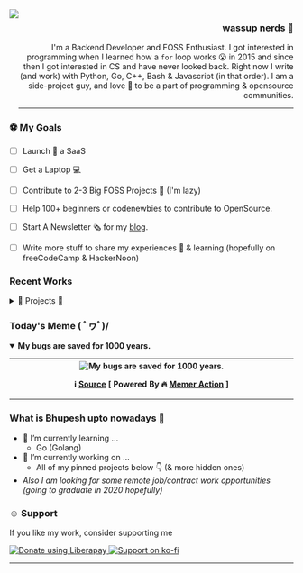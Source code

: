
<img align="left" src="https://gist.github.com/Bhupesh-V/0246a3f681d2533d21efb1206d1ba9d4/raw/af7d53bfdbf30f725ef7ade206200086820739fd/AboutMe.gif" height="180px"> 
<div>
  <h3 align="right">wassup nerds 🖖</h3>
  <p align="right">I'm a Backend Developer and FOSS Enthusiast. I got interested in programming when I learned how a <code>for</code> loop works 😮 in 2015 and since then I got interested in CS and have never looked back. Right now I write (and work) with Python, Go, C++, Bash &amp; Javascript (in that order). I am a side-project guy, and love 💜 to be a part of programming &amp; opensource communities.</p>
</div>


---
### ⚽ My Goals 

- [ ] Launch 🚀 a SaaS
- [ ] Get a Laptop 💻
- [ ] Contribute to 2-3 Big FOSS Projects 🙈 (I'm lazy)
- [ ] Help 100+ beginners or codenewbies to contribute to OpenSource.
- [ ] Start A Newsletter 🗞️ for my [blog](https://bhupesh.codes).
- [ ] Write more stuff to share my experiences 🤔 & learning (hopefully on freeCodeCamp & HackerNoon)


### Recent Works
<details>
  <summary>🌟 Projects 🌟</summary>
  <table>
    <tr>
      <td><samp><h4 align="center">dotman</h4></samp>
        <p align="center">
        <img align="center" src="https://github.com/Bhupesh-V/dotman/blob/master/assets/dotman-logo.png" width="200">
        </p>
        <a align="center" href="https://github.com/Bhupesh-V/dotman"><b> dotman is a simple &amp; elegant dotfiles manager</b></a>
      </td>
      <td><samp><h4 align="center">defe</h4></samp>
        <p align="center">
        <img align="center" src="https://raw.githubusercontent.com/Bhupesh-V/defe/2836e20d0416a4232e7d7f81a7988250e1d6718d/static/images/logodefe.svg" width="100">
        </p>
        <a align="center" href="https://github.com/Bhupesh-V/defe"><b> A tech feed aggregator for Developers</b></a>
      </td>
      <td><samp><h4 align="center">Memer Action</h4></samp>
        <p align="center">
           <img align="center" src="https://github.com/Bhupesh-V/memer-action/blob/master/images/header.png?raw=true" width="178">
        </p>
        <a align="center" href="https://github.com/Bhupesh-V/memer-action"><b>A GitHub Action for Programmer Memes xD</b></a>
      </td>
    </tr>
  </table>
</details>

### Today's Meme \( ﾟヮﾟ)/

<details open><summary><b>My bugs are saved for 1000 years.</b></summary>

<table>
<tr>
<th valign="top" width="50%">
<img alt="My bugs are saved for 1000 years." src="https://i.redd.it/ozb7xlgozsd51.jpg" height="50%"><br>
<p><strong>ℹ️ <a href="https://www.reddit.com/r/ProgrammerHumor/comments/i019pv/my_bugs_are_saved_for_1000_years/">Source</a> [ Powered By 🔥 <a href="https://github.com/Bhupesh-V/memer-action">Memer Action</a> ]</strong></p>
</th>
</tr>
</table>
</details>

### What is Bhupesh upto nowadays 👀

- 🌱 I’m currently learning ...
   - Go (Golang)
- 🔭 I’m currently working on ...
    - All of my pinned projects below 👇 (& more hidden ones)
- _Also I am looking for some remote job/contract work opportunities (going to graduate in 2020 hopefully)_


### ☺️ Support
If you like my work, consider supporting me

<a href="https://liberapay.com/bhupesh/donate">
  <img title="librepay/bhupesh" alt="Donate using Liberapay" src="https://liberapay.com/assets/widgets/donate.svg" width="100">
</a>
<a href="https://ko-fi.com/bhupesh">
  <img title="ko-fi/bhupesh" alt="Support on ko-fi" src="https://user-images.githubusercontent.com/34342551/88784787-12507980-d1ae-11ea-82fe-f55753340168.png" width="185">
</a>

---
